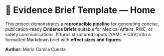 # 🧾 Evidence Brief Template — Home

This project demonstrates a **reproducible pipeline** for generating concise, publication-ready **Evidence Briefs** suitable for Medical Affairs, RWE, or safety communications. It turns structured inputs (YAML + CSV) into a formatted Markdown brief with **effect sizes and figures**.

**Author:** Maria Camila Cuesta
